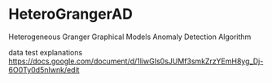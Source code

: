 # HeteroGrangerAD
Heterogeneous Granger Graphical Models Anomaly Detection Algorithm

data test explanations
https://docs.google.com/document/d/1liwGIs0sJUMf3smkZrzYEmH8yg_Dj-6O0Ty0d5nIwnk/edit
